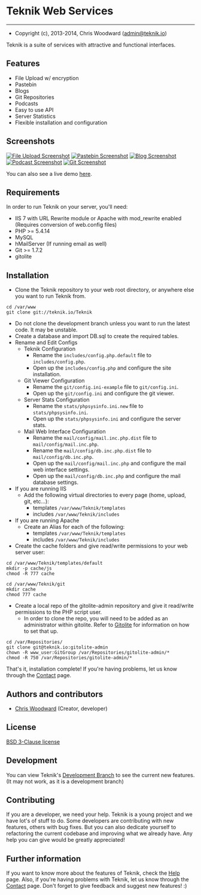 # Teknik Web Services
---------------

* Copyright (c), 2013-2014, Chris Woodward (admin@teknik.io)

Teknik is a suite of services with attractive and functional interfaces.

## Features
* File Upload w/ encryption
* Pastebin
* Blogs
* Git Repositories
* Podcasts
* Easy to use API
* Server Statistics
* Flexible installation and configuration

## Screenshots
[![File Upload Screenshot](https://cdn.teknik.io/default/img/screenshots/upload_screenshot_thumb.png)](https://cdn.teknik.io/default/img/screenshots/upload_screenshot.PNG)
[![Pastebin Screenshot](https://cdn.teknik.io/default/img/screenshots/paste_screenshot_thumb.png)](https://cdn.teknik.io/default/img/screenshots/paste_screenshot.PNG)
[![Blog Screenshot](https://cdn.teknik.io/default/img/screenshots/blog_screenshot_thumb.png)](https://cdn.teknik.io/default/img/screenshots/blog_screenshot.PNG)
[![Podcast Screenshot](https://cdn.teknik.io/default/img/screenshots/podcast_screenshot_thumb.png)](https://cdn.teknik.io/default/img/screenshots/podcast_screenshot.PNG)
[![Git Screenshot](https://cdn.teknik.io/default/img/screenshots/git_screenshot_thumb.png)](https://cdn.teknik.io/default/img/screenshots/git_screenshot.PNG)

You can also see a live demo [here](https://www.teknik.io).

## Requirements
In order to run Teknik on your server, you'll need:

* IIS 7 with URL Rewrite module or Apache with mod_rewrite enabled (Requires conversion of web.config files)
* PHP >= 5.4.14
* MySQL
* hMailServer (If running email as well)
* Git >= 1.7.2
* gitolite

## Installation
* Clone the Teknik repository to your web root directory, or anywhere else you want to run Teknik from.

```
cd /var/www
git clone git://teknik.io/Teknik
```

* Do not clone the development branch unless you want to run the latest code.  It may be unstable.
* Create a database and import DB.sql to create the required tables.
* Rename and Edit Configs
  - Teknik Configuration
    * Rename the `includes/config.php.default` file to `includes/config.php`.
    * Open up the `includes/config.php` and configure the site installation.
  - Git Viewer Configuration
    * Rename the `git/config.ini-example` file to `git/config.ini`.
    * Open up the `git/config.ini` and configure the git viewer.
  - Server Stats Configuration
    * Rename the `stats/phpsysinfo.ini.new` file to `stats/phpsysinfo.ini`.
    * Open up the `stats/phpsysinfo.ini` and configure the server stats.
  - Mail Web Interface Configuration
    * Rename the `mail/config/mail.inc.php.dist` file to `mail/config/mail.inc.php`.
    * Rename the `mail/config/db.inc.php.dist` file to `mail/config/db.inc.php`.
    * Open up the `mail/config/mail.inc.php` and configure the mail web interface settings.
    * Open up the `mail/config/db.inc.php` and configure the mail database settings.
* If you are running IIS
  - Add the following virtual directories to every page (home, upload, git, etc...):
    * templates `/var/www/Teknik/templates`
    * includes `/var/www/Teknik/includes`
* If you are running Apache
  - Create an Alias for each of the following:
    * templates `/var/www/Teknik/templates`
    * includes `/var/www/Teknik/includes`
* Create the cache folders and give read/write permissions to your web server user:

```
cd /var/www/Teknik/templates/default
mkdir -p cache/js
chmod -R 777 cache

cd /var/www/Teknik/git
mkdir cache
chmod 777 cache
```

* Create a local repo of the gitolite-admin repository and give it read/write permissions to the PHP script user.
  - In order to clone the repo, you will need to be added as an administrator within gitolite.  Refer to [Gitolite](http://gitolite.com/gitolite/) for information on how to set that up.

```
cd /var/Repositories/
git clone git@teknik.io:gitolite-admin
chown -R www_user:GitGroup /var/Repositories/gitolite-admin/*
chmod -R 750 /var/Repositories/gitolite-admin/*
```

That's it, installation complete! If you're having problems, let us know through the [Contact](https://contact.teknik.io/) page.

## Authors and contributors
* [Chris Woodward](https://www.teknik.io) (Creator, developer)

## License
[BSD 3-Clause license](http://opensource.org/licenses/BSD-3-Clause)

## Development
You can view Teknik's [Development Branch](https://dev.teknik.io/) to see the current new features.  (It may not work, as it is a development branch)

## Contributing
If you are a developer, we need your help. Teknik is a young project and we have lot's of stuff to do. Some developers are contributing with new features, others with bug fixes. But you can also dedicate yourself to refactoring the current codebase and improving what we already have.  Any help you can give would be greatly appreciated!

## Further information
If you want to know more about the features of Teknik, check the [Help](https://help.teknik.io/) page. Also, if you're having problems with Teknik, let us know through the [Contact](https://contact.teknik.io/) page. Don't forget to give feedback and suggest new features! :)

